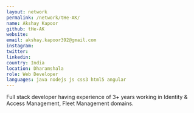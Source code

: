 ```yaml
---
layout: network
permalink: /network/tHe-AK/
name: Akshay Kapoor
github: tHe-AK
website:
email: akshay.kapoor392@gmail.com
instagram:
twitter:
linkedin:
country: India
location: Dharamshala
role: Web Developer
languages: java nodejs js css3 html5 angular
---
```


Full stack developer having experience of 3+ years working in Identity & Access Management, Fleet Management domains.
